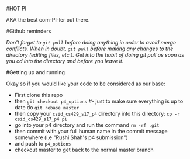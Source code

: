 #HOT PI

AKA the best com-PI-ler out there.

#Github reminders

*Don't forget to `git pull` before doing anything in order to avoid merge conflicts. When in doubt, `git pull` before making any changes to the directory (editing files, etc.). Get into the habit of doing git pull as soon as you cd into the directory and before you leave it.*

#Getting up and running

Okay so if you would like your code to be considered as our base:

- First clone this repo
- then `git checkout p4_options`
#- just to make sure everything is up to date do `git rebase master`
- then copy your `csid_cs429_s17_p4` directory into this directory: `cp -r csid_cs429_s17_p4 pi`
- go into your p4 directory and run the command `rm -rf .git`
- then commit with your full human name in the commit message somewhere (i.e "Rushi Shah's p4 submission")
- and push to `p4_options`
- checkout master to get back to the normal master branch